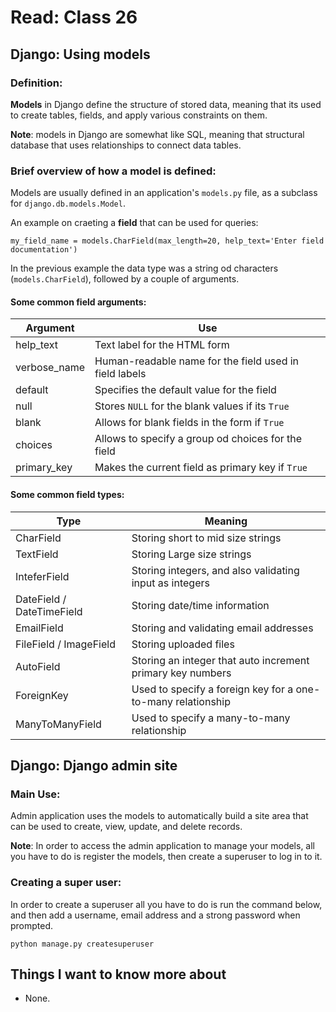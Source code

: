 # Read: Class 26

## Django: Using models

### Definition:

**Models** in Django define the structure of stored data, meaning that its used to create tables, fields, and apply various constraints on them.

**Note**: models in Django are somewhat like SQL, meaning that structural database that uses relationships to connect data tables.

### Brief overview of how a model is defined:

Models are usually defined in an application's `models.py` file, as a subclass for `django.db.models.Model`.

An example on craeting a **field** that can be used for queries:

    my_field_name = models.CharField(max_length=20, help_text='Enter field documentation')

In the previous example the data type was a string od characters (`models.CharField`), followed by a couple of arguments.

#### Some common field arguments:

| Argument | Use |
|----------|-----|
| help_text | Text label for the HTML form |
| verbose_name | Human-readable name for the field used in field labels |
| default | Specifies the default value for the field |
| null | Stores `NULL` for the blank values if its `True` |
| blank | Allows for blank fields in the form if `True` |
| choices | Allows to specify a group od choices for the field |
| primary_key | Makes the current field as primary key if `True` |

#### Some common field types:

| Type | Meaning |
|------|---------|
| CharField | Storing short to mid size strings |
| TextField | Storing Large size strings |
| InteferField | Storing integers, and also validating input as integers |
| DateField / DateTimeField| Storing date/time information |
| EmailField | Storing and validating email addresses |
| FileField / ImageField | Storing uploaded files |
| AutoField | Storing an integer that auto increment primary key numbers |
| ForeignKey | Used to specify a foreign key for a one-to-many relationship |
| ManyToManyField | Used to specify a many-to-many relationship |

## Django: Django admin site

### Main Use:

Admin application uses the models to automatically build a site area that can be used to create, view, update, and delete records.

**Note**: In order to access the admin application to manage your models, all you have to do is register the models, then create a superuser to log in to it.

### Creating a super user:

In order to create a superuser all you have to do is run the command below, and then add a username, email address and a strong password when prompted.

    python manage.py createsuperuser

## Things I want to know more about

- None.